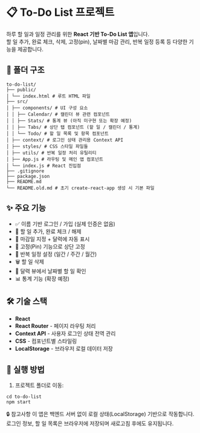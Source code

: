 # 📋 To-Do List 프로젝트

하루 할 일과 일정 관리를 위한 **React 기반 To-Do List 앱**입니다.  
할 일 추가, 완료 체크, 삭제, 고정(pin), 날짜별 마감 관리, 반복 일정 등록 등 다양한 기능을 제공합니다.


## 📂 폴더 구조
```
to-do-list/
├── public/
│ └── index.html # 루트 HTML 파일
├── src/
│ ├── components/ # UI 구성 요소
│ │ ├── Calendar/ # 캘린더 뷰 관련 컴포넌트
│ │ ├── Stats/ # 통계 뷰 (아직 미구현 또는 확장 예정)
│ │ ├── Tabs/ # 상단 탭 컴포넌트 (할 일 / 캘린더 / 통계)
│ │ └── Todo/ # 할 일 목록 및 항목 컴포넌트
│ ├── context/ # 로그인 상태 관리용 Context API
│ ├── styles/ # CSS 스타일 파일들
│ ├── utils/ # 반복 일정 처리 유틸리티
│ ├── App.js # 라우팅 및 메인 앱 컴포넌트
│ └── index.js # React 진입점
├── .gitignore
├── package.json
├── README.md
└── README.old.md # 초기 create-react-app 생성 시 기본 파일
```

## ✨ 주요 기능

- ✅ 이름 기반 로그인 / 가입 (실제 인증은 없음)
- 📝 할 일 추가, 완료 체크 / 해제
- 📅 마감일 지정 + 달력에 자동 표시
- 📌 고정(Pin) 기능으로 상단 고정
- 🔁 반복 일정 설정 (일간 / 주간 / 월간)
- 🗑️ 할 일 삭제
- 📆 달력 뷰에서 날짜별 할 일 확인
- 📊 통계 기능 (확장 예정)


## 🛠 기술 스택

- **React**
- **React Router** - 페이지 라우팅 처리
- **Context API** - 사용자 로그인 상태 전역 관리
- **CSS** - 컴포넌트별 스타일링
- **LocalStorage** - 브라우저 로컬 데이터 저장


## 🧪 실행 방법

1. 프로젝트 폴더로 이동:
```
cd to-do-list
npm start
```
🔒 참고사항
이 앱은 백엔드 서버 없이 로컬 상태(LocalStorage) 기반으로 작동합니다.<br>
로그인 정보, 할 일 목록은 브라우저에 저장되며 새로고침 후에도 유지됩니다.
